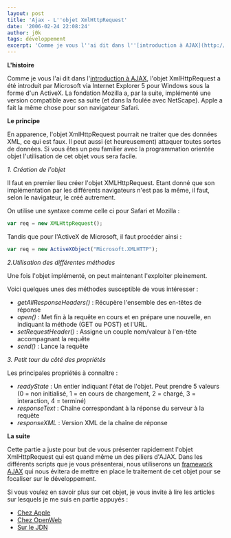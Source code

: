 ```yaml
---
layout: post
title: 'Ajax - L''objet XmlHttpRequest'
date: '2006-02-24 22:08:24'
author: j0k
tags: développement
excerpt: 'Comme je vous l''ai dit dans l''[introduction à AJAX](http://www.j0k3r.net/ajax-introduction-a-ajax-1.html "Lien"), l''objet XmlHttpRequest a été introduit par Microsoft via Internet Explorer 5 pour Windows sous la forme d''un ActiveX. La fondation Mozilla a, par la suite, implémenté une version compatible avec sa suite (et dans la foulée avec NetScape). Apple a fait la même chose pour son navigateur Safari.'
---
```


**L'histoire**

Comme je vous l'ai dit dans l'[introduction à AJAX](http://www.j0k3r.net/ajax-introduction-a-ajax-1.html), l'objet XmlHttpRequest a été introduit par Microsoft via Internet Explorer 5 pour Windows sous la forme d'un ActiveX. La fondation Mozilla a, par la suite, implémenté une version compatible avec sa suite (et dans la foulée avec NetScape). Apple a fait la même chose pour son navigateur Safari.


 **Le principe**

 En apparence, l'objet XmlHttpRequest pourrait ne traiter que des données XML, ce qui est faux. Il peut aussi (et heureusement) attaquer toutes sortes de données. Si vous êtes un peu familier avec la programmation orientée objet l'utilisation de cet objet vous sera facile.

  _1. Création de l'objet_

 Il faut en premier lieu créer l'objet XMLHttpRequest. Etant donné que son implémentation par les différents navigateurs n'est pas la même, il faut, selon le navigateur, le créé autrement.

  On utilise une syntaxe comme celle ci pour Safari et Mozilla :

```js
var req = new XMLHttpRequest();
```

 Tandis que pour l'ActiveX de Microsoft, il faut procéder ainsi :

```js
var req = new ActiveXObject("Microsoft.XMLHTTP");
```

  _2.Utilisation des différentes méthodes_

 Une fois l'objet implémenté, on peut maintenant l'exploiter pleinement.

  Voici quelques unes des méthodes susceptible de vous intéresser :

 - *getAllResponseHeaders()* : Récupère l'ensemble des en-têtes de réponse
 - *open()* : Met fin à la requête en cours et en prépare une nouvelle, en indiquant la méthode (GET ou POST) et l'URL.
 - *setRequestHeader()* : Assigne un couple nom/valeur à l'en-tête accompagnant la requête
 - *send()* : Lance la requête

_3. Petit tour du côté des propriétés_

 Les principales propriétés à connaître :

 - *readyState* : Un entier indiquant l'état de l'objet. Peut prendre 5 valeurs (0 = non initialisé, 1 = en cours de chargement, 2 = chargé, 3 = interaction, 4 = terminé)
 - *responseText* : Chaîne correspondant à la réponse du serveur à la requête
 - *responseXML* : Version XML de la chaîne de réponse

**La suite**

 Cette partie a juste pour but de vous présenter rapidement l'objet XmlHttpRequest qui est quand même un des piliers d'AJAX. Dans les différents scripts que je vous présenterai, nous utiliserons un [framework AJAX](http://www.j0k3r.net/ajax-les-frameworks-ajax-3.html) qui nous évitera de mettre en place le traitement de cet objet pour se focaliser sur le développement.

  Si vous voulez en savoir plus sur cet objet, je vous invite à lire les articles sur lesquels je me suis en partie appuyés :

 - [Chez Apple](http://developer.apple.com/internet/webcontent/xmlhttpreq.html)
 - [Chez OpenWeb](http://openweb.eu.org/articles/objet_xmlhttprequest/)
 - [Sur le JDN](http://developpeur.journaldunet.com/tutoriel/dht/050406-javascript-ajax-xmlhttprequest-1.shtml)
